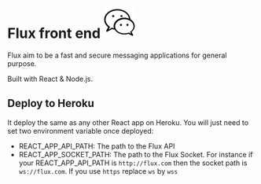 # Flux front end ![Flux logo](https://raw.githubusercontent.com/loustak/Flux-Front/master/public/logo_64.png "Flux logo")

Flux aim to be a fast and secure messaging applications for general purpose.

Built with React & Node.js.

## Deploy to Heroku
It deploy the same as any other React app on Heroku. You will just need to set two environment variable once deployed:
* REACT_APP_API_PATH: The path to the Flux API
* REACT_APP_SOCKET_PATH: The path to the Flux Socket. For instance if your REACT_APP_API_PATH is `http://flux.com` then the socket path is `ws://flux.com`. If you use `https` replace `ws` by `wss`
